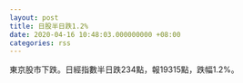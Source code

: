 ```yaml
---
layout: post
title: 日股半日跌1.2%
date: 2020-04-16 10:48:03.000000000 +08:00
categories: rss
---
```


東京股市下跌。日經指數半日跌234點，報19315點，跌幅1.2%。
